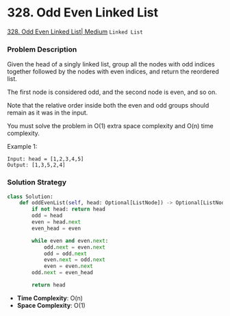 # 328. Odd Even Linked List

[328. Odd Even Linked List| Medium](https://leetcode.com/problems/odd-even-linked-list/description/?envType=study-plan-v2&envId=leetcode-75) `Linked List` 

### Problem Description
Given the head of a singly linked list, group all the nodes with odd indices together followed by the nodes with even indices, and return the reordered list.

The first node is considered odd, and the second node is even, and so on.

Note that the relative order inside both the even and odd groups should remain as it was in the input.

You must solve the problem in O(1) extra space complexity and O(n) time complexity.

Example 1:
```
Input: head = [1,2,3,4,5]
Output: [1,3,5,2,4]
```

### Solution Strategy
```Python
class Solution:
    def oddEvenList(self, head: Optional[ListNode]) -> Optional[ListNode]:
        if not head: return head
        odd = head
        even = head.next
        even_head = even

        while even and even.next:
            odd.next = even.next
            odd = odd.next
            even.next = odd.next
            even = even.next
        odd.next = even_head

        return head
```
* **Time Complexity**: O(n)
* **Space Complexity**: O(1)
